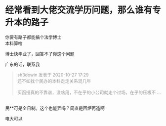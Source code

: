 # 经常看到大佬交流学历问题，那么谁有专升本的路子


你要有路子都能搞个法学博士<br />
本科算啥<img id="aimg_eCps4" onclick="zoom(this, this.src, 0, 0, 0)" class="zoom" src="https://cdn.jsdelivr.net/gh/hishis/forum-master/public/images/patch.gif" onmouseover="img_onmouseoverfunc(this)" onload="thumbImg(this)" border="0" alt="" />

博士快毕业了，回答不了你这个问题<img id="aimg_HD62S" onclick="zoom(this, this.src, 0, 0, 0)" class="zoom" src="https://cdn.jsdelivr.net/gh/hishis/forum-master/public/images/patch.gif" onmouseover="img_onmouseoverfunc(this)" onload="thumbImg(this)" border="0" alt="" />

广东的话，联系我

<div class="quote"><blockquote><font color="#999999">sh3dowin 发表于 2020-10-27 17:29</font><br />
<font color="#999999">还不如找个民办的本科走走关系混几年<br />
<br />
买函授真的不靠谱，没啥用，不在乎的小公司就走个过场，在乎的压根不 ...</font></blockquote></div><br />
民**可是全日制。这个也能弄吗？简直是回炉再造啊

电大可以
